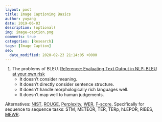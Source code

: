 ```yaml
---
layout: post
title: Image Captioning Basics
author: yuyang
date: 2019-06-03
description: (optional)
img: image-caption.png
comments: true
categories: [Research]
tags: [Image Caption]
seo:
  date_modified: 2020-02-23 21:14:05 +0000
---
```



1. The problems of BLEU. [Reference: Evaluating Text Output in NLP: BLEU at your own risk](https://towardsdatascience.com/evaluating-text-output-in-nlp-bleu-at-your-own-risk-e8609665a213)
    - It doesn’t consider meaning.
    - It doesn’t directly consider sentence structure.
    - It doesn’t handle morphologically rich languages well.
    - It doesn’t map well to human judgements.

Alternatives: [NIST](http://www.mt-archive.info/HLT-2002-Doddington.pdf), [ROUGE](https://www.aclweb.org/anthology/N03-1020), [Perplexity](https://en.wikipedia.org/wiki/Perplexity), [WER](https://en.wikipedia.org/wiki/Perplexity), [F-score](https://en.wikipedia.org/wiki/F1_score). Specifically for sequence to sequence tasks: STM, METEOR, TER, TERp, hLEPOR, RIBES, [MEWR](https://pbs.twimg.com/media/DQJBTbxV4AApFJE.jpg:large).

